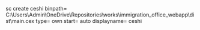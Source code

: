 sc create ceshi binpath= C:\Users\Admin\OneDrive\Repositories\works\immigration_office_webapp\dist\main.cex type= own start= auto displayname= ceshi